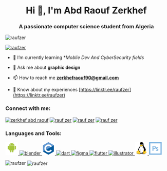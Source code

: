 <h1 align="center">Hi 👋, I'm Abd Raouf Zerkhef</h1>
<h3 align="center">A passionate computer science student from Algeria</h3>

<p align="left"> <img src="https://komarev.com/ghpvc/?username=raufzer&label=Profile%20views&color=0e75b6&style=flat" alt="raufzer" /> </p>

<p align="left"> <a href="https://github.com/ryo-ma/github-profile-trophy"><img src="https://github-profile-trophy.vercel.app/?username=raufzer" alt="raufzer" /></a> </p>

- 🌱 I’m currently learning **Moblie Dev And CyberSecurity fields*

- 💬 Ask me about **graphic design**

- 📫 How to reach me **zerkhefraouf90@gmail.com**

- 📄 Know about my experiences [https://linktr.ee/raufzer](https://linktr.ee/raufzer)

<h3 align="left">Connect with me:</h3>
<p align="left">
<a href="https://www.linkedin.com/in/raufzer/" target="blank"><img align="center" src="https://raw.githubusercontent.com/rahuldkjain/github-profile-readme-generator/master/src/images/icons/Social/linked-in-alt.svg" alt="zerkhef abd raouf" height="30" width="40" /></a>
<a href="https://www.facebook.com/Raouf8Zer/" target="blank"><img align="center" src="https://raw.githubusercontent.com/rahuldkjain/github-profile-readme-generator/master/src/images/icons/Social/facebook.svg" alt="rauf zer" height="30" width="40" /></a>
<a href="https://www.instagram.com/rauf.zer/" target="blank"><img align="center" src="https://raw.githubusercontent.com/rahuldkjain/github-profile-readme-generator/master/src/images/icons/Social/instagram.svg" alt="rauf zer" height="30" width="40" /></a>
<a href="https://www.behance.net/raufzer" target="blank"><img align="center" src="https://raw.githubusercontent.com/rahuldkjain/github-profile-readme-generator/master/src/images/icons/Social/behance.svg" alt="rauf zer" height="30" width="40" /></a>
</p>

<h3 align="left">Languages and Tools:</h3>
<p align="left"> <a href="https://developer.android.com" target="_blank" rel="noreferrer"> <img src="https://raw.githubusercontent.com/devicons/devicon/master/icons/android/android-original-wordmark.svg" alt="android" width="40" height="40"/> </a> <a href="https://www.blender.org/" target="_blank" rel="noreferrer"> <img src="https://download.blender.org/branding/community/blender_community_badge_white.svg" alt="blender" width="40" height="40"/> </a> <a href="https://www.cprogramming.com/" target="_blank" rel="noreferrer"> <img src="https://raw.githubusercontent.com/devicons/devicon/master/icons/c/c-original.svg" alt="c" width="40" height="40"/> </a> <a href="https://dart.dev" target="_blank" rel="noreferrer"> <img src="https://www.vectorlogo.zone/logos/dartlang/dartlang-icon.svg" alt="dart" width="40" height="40"/> </a> <a href="https://www.figma.com/" target="_blank" rel="noreferrer"> <img src="https://www.vectorlogo.zone/logos/figma/figma-icon.svg" alt="figma" width="40" height="40"/> </a> <a href="https://flutter.dev" target="_blank" rel="noreferrer"> <img src="https://www.vectorlogo.zone/logos/flutterio/flutterio-icon.svg" alt="flutter" width="40" height="40"/> </a> <a href="https://www.adobe.com/in/products/illustrator.html" target="_blank" rel="noreferrer"> <img src="https://www.vectorlogo.zone/logos/adobe_illustrator/adobe_illustrator-icon.svg" alt="illustrator" width="40" height="40"/> </a> <a href="https://www.linux.org/" target="_blank" rel="noreferrer"> <img src="https://raw.githubusercontent.com/devicons/devicon/master/icons/linux/linux-original.svg" alt="linux" width="40" height="40"/> </a> <a href="https://www.photoshop.com/en" target="_blank" rel="noreferrer"> <img src="https://raw.githubusercontent.com/devicons/devicon/master/icons/photoshop/photoshop-line.svg" alt="photoshop" width="40" height="40"/> </a> </p>

<p><img align="left" src="https://github-readme-stats.vercel.app/api/top-langs?username=raufzer&show_icons=true&locale=en&layout=compact" alt="raufzer" /></p>

<p>&nbsp;<img align="center" src="https://github-readme-stats.vercel.app/api?username=raufzer&show_icons=true&locale=en" alt="raufzer" /></p>
